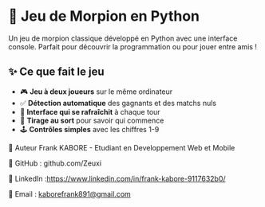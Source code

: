 # 🎯 Jeu de Morpion en Python

Un jeu de morpion classique développé en Python avec une interface console. Parfait pour découvrir la programmation ou pour jouer entre amis !

## ✨ Ce que fait le jeu

- 🎮 **Jeu à deux joueurs** sur le même ordinateur
- ✅ **Détection automatique** des gagnants et des matchs nuls
- 🔄 **Interface qui se rafraîchit** à chaque tour
- 🎲 **Tirage au sort** pour savoir qui commence
- 🕹️ **Contrôles simples** avec les chiffres 1-9

👋 Auteur
Frank KABORE - Etudiant en Developpement Web et Mobile 

🌟 GitHub : github.com/Zeuxi

💼 LinkedIn :https://www.linkedin.com/in/frank-kabore-9117632b0/

📧 Email : kaborefrank891@gmail.com
